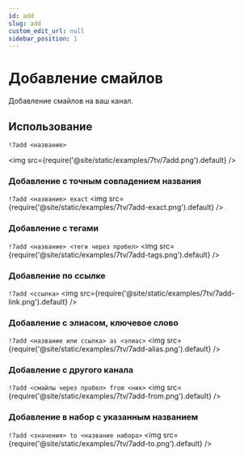 ```yaml
---
id: add
slug: add
custom_edit_url: null
sidebar_position: 1
---
```


# Добавление смайлов

Добавление смайлов на ваш канал.

## Использование
`!7add <название>`

<img src={require('@site/static/examples/7tv/7add.png').default} />

### Добавление с точным совпадением названия
`!7add <название> exact`
<img src={require('@site/static/examples/7tv/7add-exact.png').default} />

### Добавление с тегами
`!7add <название> <теги через пробел>`
<img src={require('@site/static/examples/7tv/7add-tags.png').default} />

### Добавление по ссылке
`!7add <ссылка>`
<img src={require('@site/static/examples/7tv/7add-link.png').default} />

### Добавление с элиасом, ключевое слово
`!7add <название или ссылка> as <элиас>`
<img src={require('@site/static/examples/7tv/7add-alias.png').default} />

### Добавление с другого канала
`!7add <смайлы через пробел> from <ник>`
<img src={require('@site/static/examples/7tv/7add-from.png').default} />

### Добавление в набор с указанным названием
`!7add <значения> to <название набора>`
<img src={require('@site/static/examples/7tv/7add-to.png').default} />
